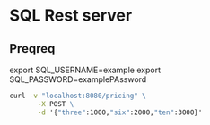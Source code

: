 # SQL Rest server


## Preqreq
export SQL_USERNAME=example 
export SQL_PASSWORD=examplePAssword

```cmd
curl -v "localhost:8080/pricing" \
       -X POST \
       -d '{"three":1000,"six":2000,"ten":3000}'
```
